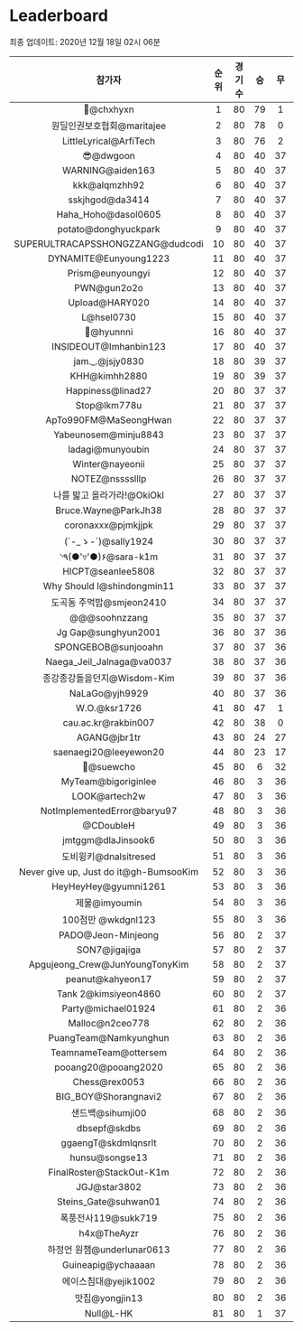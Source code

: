 # Leaderboard
최종 업데이트: 2020년 12월 18일 02시 06분




| 참가자 | 순위 | 경기수 | 승 | 무 | 패 | 승점 |
|:---:|:---:|:---:|:---:|:---:|:---:|:---:|
| 👑@chxhyxn | 1 | 80 | 79 | 1 | 0 | 238 |
| 원딜인권보호협회@maritajee | 2 | 80 | 78 | 0 | 2 | 234 |
| LittleLyrical@ArfiTech | 3 | 80 | 76 | 2 | 2 | 230 |
| 😎@dwgoon | 4 | 80 | 40 | 37 | 3 | 157 |
| WARNING@aiden163 | 5 | 80 | 40 | 37 | 3 | 157 |
| kkk@alqmzhh92 | 6 | 80 | 40 | 37 | 3 | 157 |
| sskjhgod@da3414 | 7 | 80 | 40 | 37 | 3 | 157 |
| Haha_Hoho@dasol0605 | 8 | 80 | 40 | 37 | 3 | 157 |
| potato@donghyuckpark | 9 | 80 | 40 | 37 | 3 | 157 |
| SUPERULTRACAPSSHONGZZANG@dudcodi | 10 | 80 | 40 | 37 | 3 | 157 |
| DYNAMITE@Eunyoung1223 | 11 | 80 | 40 | 37 | 3 | 157 |
| Prism@eunyoungyi | 12 | 80 | 40 | 37 | 3 | 157 |
| PWN@gun2o2o | 13 | 80 | 40 | 37 | 3 | 157 |
| Upload@HARY020 | 14 | 80 | 40 | 37 | 3 | 157 |
| L@hsel0730 | 15 | 80 | 40 | 37 | 3 | 157 |
| 🐻@hyunnni | 16 | 80 | 40 | 37 | 3 | 157 |
| INSIDEOUT@Imhanbin123 | 17 | 80 | 40 | 37 | 3 | 157 |
| jam._.@jsjy0830 | 18 | 80 | 39 | 37 | 4 | 154 |
| KHH@kimhh2880 | 19 | 80 | 39 | 37 | 4 | 154 |
| Happiness@linad27 | 20 | 80 | 37 | 37 | 6 | 148 |
| Stop@lkm778u | 21 | 80 | 37 | 37 | 6 | 148 |
| ApTo990FM@MaSeongHwan | 22 | 80 | 37 | 37 | 6 | 148 |
| Yabeunosem@minju8843 | 23 | 80 | 37 | 37 | 6 | 148 |
| ladagi@munyoubin | 24 | 80 | 37 | 37 | 6 | 148 |
| Winter@nayeonii | 25 | 80 | 37 | 37 | 6 | 148 |
| NOTEZ@nsssslllp | 26 | 80 | 37 | 37 | 6 | 148 |
| 나를 밟고 올라가라!@OkiOkl | 27 | 80 | 37 | 37 | 6 | 148 |
| Bruce.Wayne@ParkJh38 | 28 | 80 | 37 | 37 | 6 | 148 |
| coronaxxx@pjmkjjpk | 29 | 80 | 37 | 37 | 6 | 148 |
| (´-_ゝ-`)@sally1924 | 30 | 80 | 37 | 37 | 6 | 148 |
| ◝٩(●'▿'●)۶@sara-k1m | 31 | 80 | 37 | 37 | 6 | 148 |
| HICPT@seanlee5808 | 32 | 80 | 37 | 37 | 6 | 148 |
| Why Should I@shindongmin11 | 33 | 80 | 37 | 37 | 6 | 148 |
| 도곡동 주먹밥@smjeon2410 | 34 | 80 | 37 | 37 | 6 | 148 |
| @@@soohnzzang | 35 | 80 | 37 | 37 | 6 | 148 |
| Jg Gap@sunghyun2001 | 36 | 80 | 37 | 36 | 7 | 147 |
| SPONGEBOB@sunjooahn | 37 | 80 | 37 | 36 | 7 | 147 |
| Naega_Jeil_Jalnaga@va0037 | 38 | 80 | 37 | 36 | 7 | 147 |
| 종강종강돌을던지@Wisdom-Kim | 39 | 80 | 37 | 36 | 7 | 147 |
| NaLaGo@yjh9929 | 40 | 80 | 37 | 36 | 7 | 147 |
| W.O.@ksr1726 | 41 | 80 | 47 | 1 | 32 | 142 |
| cau.ac.kr@rakbin007 | 42 | 80 | 38 | 0 | 42 | 114 |
| AGANG@jbr1tr | 43 | 80 | 24 | 27 | 29 | 99 |
| saenaegi20@leeyewon20 | 44 | 80 | 23 | 17 | 40 | 86 |
| 👏@suewcho | 45 | 80 | 6 | 32 | 42 | 50 |
| MyTeam@bigoriginlee | 46 | 80 | 3 | 36 | 41 | 45 |
| LOOK@artech2w | 47 | 80 | 3 | 36 | 41 | 45 |
| NotImplementedError@baryu97 | 48 | 80 | 3 | 36 | 41 | 45 |
| @CDoubleH | 49 | 80 | 3 | 36 | 41 | 45 |
| jmtggm@dlaJinsook6 | 50 | 80 | 3 | 36 | 41 | 45 |
| 도비윙키@dnalsitresed | 51 | 80 | 3 | 36 | 41 | 45 |
| Never give up, Just do it@gh-BumsooKim | 52 | 80 | 3 | 36 | 41 | 45 |
| HeyHeyHey@gyumni1261 | 53 | 80 | 3 | 36 | 41 | 45 |
| 제물@imyoumin | 54 | 80 | 3 | 36 | 41 | 45 |
| 100점만 @wkdgnl123 | 55 | 80 | 3 | 36 | 41 | 45 |
| PADO@Jeon-Minjeong | 56 | 80 | 2 | 37 | 41 | 43 |
| SON7@jigajiga | 57 | 80 | 2 | 37 | 41 | 43 |
| Apgujeong_Crew@JunYoungTonyKim | 58 | 80 | 2 | 37 | 41 | 43 |
| peanut@kahyeon17 | 59 | 80 | 2 | 37 | 41 | 43 |
| Tank 2@kimsiyeon4860 | 60 | 80 | 2 | 37 | 41 | 43 |
| Party@michael01924 | 61 | 80 | 2 | 36 | 42 | 42 |
| Malloc@n2ceo778 | 62 | 80 | 2 | 36 | 42 | 42 |
| PuangTeam@Namkyunghun | 63 | 80 | 2 | 36 | 42 | 42 |
| TeamnameTeam@ottersem | 64 | 80 | 2 | 36 | 42 | 42 |
| pooang20@pooang2020 | 65 | 80 | 2 | 36 | 42 | 42 |
| Chess@rex0053 | 66 | 80 | 2 | 36 | 42 | 42 |
| BIG_BOY@Shorangnavi2 | 67 | 80 | 2 | 36 | 42 | 42 |
| 샌드백@sihumji00 | 68 | 80 | 2 | 36 | 42 | 42 |
| dbsepf@skdbs | 69 | 80 | 2 | 36 | 42 | 42 |
| ggaengT@skdmlqnsrlt | 70 | 80 | 2 | 36 | 42 | 42 |
| hunsu@songse13 | 71 | 80 | 2 | 36 | 42 | 42 |
| FinalRoster@StackOut-K1m | 72 | 80 | 2 | 36 | 42 | 42 |
| JGJ@star3802 | 73 | 80 | 2 | 36 | 42 | 42 |
| Steins_Gate@suhwan01 | 74 | 80 | 2 | 36 | 42 | 42 |
| 폭풍전사119@sukk719 | 75 | 80 | 2 | 36 | 42 | 42 |
| h4x@TheAyzr | 76 | 80 | 2 | 36 | 42 | 42 |
| 하정언 원챔@underlunar0613 | 77 | 80 | 2 | 36 | 42 | 42 |
| Guineapig@ychaaaan | 78 | 80 | 2 | 36 | 42 | 42 |
| 에이스침대@yejik1002 | 79 | 80 | 2 | 36 | 42 | 42 |
| 맛집@yongjin13 | 80 | 80 | 2 | 36 | 42 | 42 |
| Null@L-HK | 81 | 80 | 1 | 37 | 42 | 40 |